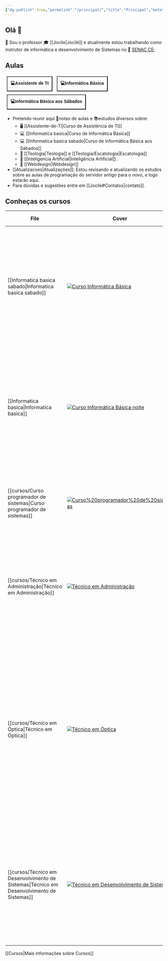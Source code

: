 ```yaml
---
{"dg-publish":true,"permalink":"/principal/","title":"Principal","metatags":{"description":"Site de anotações sobre estudos do professor Jocilé"},"pinned":true,"contentClasses":"ex-pageheight cards","tags":["gardenEntry"],"updated":"2025-04-14T10:46:49.193-03:00"}
---
```


## Olá 👋

🔭 Sou o professor 🎓 [[Jocile\|Jocilé]] e atualmente estou trabalhando como instrutor de informática e desenvolvimento de Sistemas no 🏫 [SENAC CE](https://www.ce.senac.br/);

## Aulas

<span>
<a class="internal-link" href="/assistente-de-ti/#aula-atual"><button style=" font-size: 14px; padding: 10px; height: fit-content; margin: 5px; background: var(--text-accent); font-weight: 600; color: var(--text-on-accent); ">💻Assistente de TI</button></a>
<a class="internal-link" href="/informatica-basica/"><button style=" font-size: 14px; padding: 10px; height: fit-content; margin: 5px; background: var(--text-accent); font-weight: 600; color: var(--text-on-accent); ">💻Informática Básica</button></a>
<a class="internal-link" href="/informatica-basica-sabado/"><button style=" font-size: 14px; padding: 10px; height: fit-content; margin: 5px; background: var(--text-accent); font-weight: 600; color: var(--text-on-accent); ">💻Informática Básica aos Sábados</button></a>
</span>

- Pretendo reunir aqui 📑notas de aulas e 📚estudos diversos sobre:
	- 🖥️  [[Assistente-de-TI\|Curso de Assistência de TI]]
	- 💻 [[Informatica basica\|Curso de Informática Básica]]
	- 💻 [[Informatica basica sabado\|Curso de Informática Básica aos Sábados]]
	- 📖 [[Teologia\|Teologia]] e [[Teologia/Escatologia\|Escatologia]]
	- 🤖 [[Inteligencia Artificial\|Inteligência Artificial]] .
	- 🎨 [[Webdesign\|Webdesign]]
- [[Atualizacoes\|Atualizações]]: Estou revisando e atualizando os estudos sobre as aulas de programação do servidor antigo para o novo, e logo estarão aqui.
- Para dúvidas e sugestões entre em [[Jocile#Contatos\|contato]].

## Conheças os cursos

| File                                                                                         | Cover                                                                                                                   | Carga horária             | 📄 Descrição                                                                                                                                                                                                                                                                                                                                                                                                                           | Inscrição                                                                                                                                                                             |
| -------------------------------------------------------------------------------------------- | ----------------------------------------------------------------------------------------------------------------------- | ------------------------- | -------------------------------------------------------------------------------------------------------------------------------------------------------------------------------------------------------------------------------------------------------------------------------------------------------------------------------------------------------------------------------------------------------------------------------------- | ------------------------------------------------------------------------------------------------------------------------------------------------------------------------------------- |
| [[Informatica basica sabado\|Informatica basica sabado]]                             | [![Curso Informática Básica](/img/user/cursos/curso-inf-bas-sab.png)](/cursos/curso-informatica-basica/)                                   | Carga horária 66H👨🏻‍💻  | Dê o primeiro passo para entrar no mundo digital e se diferencie no mercado de trabalho. Neste curso, você aprende a utilizar o sistema operacional Windows e aplicativos de escritório como Word, Excel e navegadores de internet. Matricule-se agora e vem ser Senac!                                                                                                                                                                | Inscrições via [WhatsApp](https://api.whatsapp.com/send?1=pt_BR&phone=5585991913667&text=Ol%C3%A1,%20gostaria%20de%20me%20matricular%20no%20curso%20INFOMATICA%20-%202025.12.60)      |
| [[Informatica basica\|Informatica basica]]                 | [![Curso Informática Básica noite](/img/user/cursos/curso-inf-bas-noite.png)](/cursos/curso-informatica-basica-noite/)                   | Carga horária 66H👨🏻‍💻  | Dê o primeiro passo para entrar no mundo digital e se diferencie no mercado de trabalho. Neste curso, você aprende a utilizar o sistema operacional Windows e aplicativos de escritório como Word, Excel e navegadores de internet. Matricule-se agora e vem ser Senac!                                                                                                                                                                | Inscrições via [88 99468-9288](https://api.whatsapp.com/send?1=pt_BR&phone=5585991913667&text=Ol%C3%A1,%20gostaria%20de%20me%20matricular%20no%20curso%20INFOMATICA%20-%202025.12.59) |
| [[cursos/Curso programador de sistemas\|Curso programador de sistemas]]                   | [![Curso%20programador%20de%20sistemas](/img/user/cursos/curso-prog.jpeg)](/cursos/curso-programador-de-sistemas/)                       | Carga horária 200H👨🏻‍💻 | O curso capacita o participante em programação orientada a objetos, fundamentando-o para desenvolver aplicações de sistemas computacionais.                                                                                                                                                                                                                                                                                            | Inscrições via [link ⬇](https://psg.ce.senac.br/oportunidade/programador-de-sistemas-2/)                                                                                              |
| [[cursos/Técnico em Administração\|Técnico em Administração]]                             | [![Técnico em Administração](/img/user/cursos/curso-tec-adm.jpeg)](/cursos/tecnico-em-administracao/)                                      | Carga horária 800H👨🏻‍💻 | executa atividades administrativas da organização relacionadas aos processos de gestão de pessoas, de operações logísticas, gestão de materiais e patrimônio, de marketing, de vendas e de finanças.                                                                                                                                                                                                                                   | Inscrições presenciais ou [link ⬇](https://cursos.ce.senac.br/produto/tecnico-em-administracao-sobral-noite-2025-12-66/)                                                              |
| [[cursos/Técnico em Óptica\|Técnico em Óptica]]                                           | [![Técnico em Óptica](/img/user/cursos/curso-tec-optica.jpeg)](Técnico%20em%20Óptica.md)                                                 | Carga horária 1200H👩🏻‍⚕ | Atua em laboratórios ópticos, estabelecimentos ópticos básicos e plenos, centros de adaptação de lentes de contato e também no ramo de vendas. Nesse curso, desenvolva competências relacionadas à óptica oftálmica e contatologia, permitindo sua atuação como consultor óptico, surfaçagista e montador de lentes oftálmicas, gestor de negócios, representante comercial de equipamentos, armações, lentes oftálmicas e de contato. | Inscrições presenciais ou [link ⬇](https://cursos.ce.senac.br/produto/tecnico-em-optica-sobral-noite-2025-12-64/)                                                                     |
| [[cursos/Técnico em Desenvolvimento de Sistemas\|Técnico em Desenvolvimento de Sistemas]] | [![Técnico em Desenvolvimento de Sistemas](/img/user/cursos/curso-tec-sistemas.jpeg)](/cursos/tecnico-em-desenvolvimento-de-sistemas/) | Carga horária1200H👨🏻‍💻 | Exerce funções técnicas, como: administração do sistema de banco de dados, desenvolver software, programar rotinas de sistema utilizando linguagens e técnicas de programação, programação de sistemas para desktop e para web, entre outras atividades.                                                                                                                                                                               | Inscrições presenciais ou [link ⬇](https://cursos.ce.senac.br/produto/tecnico-em-desenvolvimento-de-sistemas-sobral-noite-2025-12-67/)                                                |

[[Cursos\|Mais informações sobre Cursos]]




